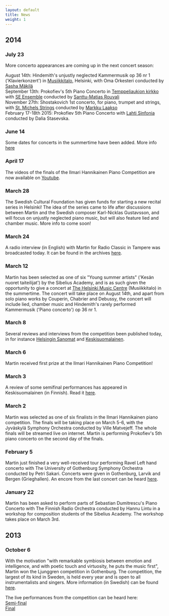 ```yaml
---
layout: default
title: News
weight: 1
---
```

<meta name="google-site-verification" content="U8Cg9C4-xnlxot1UllPV4pvlrIiFNBaPF0tKnfgm5SY" />
<meta name="subject" content="Pianist Martin Malmgren">
<meta name="description" content="Pianist Martin Malmgren frequently performs solo recitals, with orchestras, collaborates with singers and instrumentalists, works with composers and surprises his audiences performing unjustly neglected works far outside of the standard repertoire."/>
<meta name="keywords" content="Martin Malmgren, piano, pianist, classical music, Prokofiev, Ravel, Bach, Chopin, Szymanowski"/>
<head> <title>Martin Malmgren, pianist </title> <meta name="description" content="Martin Malmgren is a pianist based in Finland. He frequently performs solo recitals, collaborates with singers and instrumentalists, works with composers and surprises his audiences performing unjustly neglected works far outside of the standard repertoire."> <meta http-equiv="content-type" content="text/html;charset=UTF-8"> 

<script>   (function(i,s,o,g,r,a,m){i['GoogleAnalyticsObject']=r;i[r]=i[r]||function(){   (i[r].q=i[r].q||[]).push(arguments)},i[r].l=1*new Date();a=s.createElement(o),   m=s.getElementsByTagName(o)[0];a.async=1;a.src=g;m.parentNode.insertBefore(a,m)   })(window,document,'script','//www.google-analytics.com/analytics.js','ga');    ga('create', 'UA-50478537-1', 'auto');   ga('send', 'pageview');  </script>

</head>

## 2014   

### July 23   

More concerto appearances are coming up in the next concert season:   
   
   August 14th: Hindemith's unjustly neglected Kammermusik op 36 nr 1 ('Klavierkonzert') in [Musiikkitalo](www.musiikkitalo.fi), Helsinki, with Oma Orkesteri conducted by [Sasha Mäkilä](www.sashamakila.com)  
   September 13th: Prokofiev's 5th Piano Concerto in [Temppeliaukion kirkko](http://www.helsinginkirkot.fi/fi/kirkot/temppeliaukion-kirkko) with [SE Ensemble](http://seensemble.fi/) conducted by [Santtu-Matias Rouvali](http://www.harrisonparrott.com/artist/profile/santtu-matias-rouvali)   
   November 27th: Shostakovich 1st concerto, for piano, trumpet and strings, with [St. Michels Strings](http://www.mikkelinkaupunginorkesteri.fi/) conducted by [Markku Laakso](http://www.markkulaakso.net/)   
   February 17-18th 2015: Prokofiev 5th Piano Concerto with [Lahti Sinfonia](http://www.sinfonialahti.fi/) conducted by Dalia Stasevska.   
   

### June 14

Some dates for concerts in the summertime have been added. More info [here](http://www.martinmalmgren.com/2014.html)


### April 17

The videos of the finals of the Ilmari Hannikainen Piano Competition are now available on [Youtube](https://www.youtube.com/watch?feature=player_detailpage&v=c0qCaorCrT0#t=1595).
 
### March 28

The Swedish Cultural Foundation has given funds for starting a new recital series in Helsinki! The idea of the series came to life after discussions between Martin and the Swedish composer Karl-Nicklas Gustavsson, and will focus on unjustly neglected piano music, but will also feature lied and chamber music. More info to come soon!
 
### March 24

A radio interview (in English) with Martin for Radio Classic in Tampere was broadcasted today. It can be found in the archives [here](https://soundcloud.com/radioclassicfi/pianist-martin-malmgren-in).
 
### March 12

Martin has been selected as one of six "Young summer artists" ('Kesän nuoret taiteilijat') by the Sibelius Academy, and is as such given the opportunity to give a concert at [The Helsinki Music Centre](http://www.musiikkitalo.fi/en) (Musiikkitalo) in the summertime. The concert will take place on August 14th, and apart from solo piano works by Couperin, Chabrier and Debussy, the concert will include lied, chamber music and Hindemith's rarely performed Kammermusik ('Piano concerto') op 36 nr 1.
 
### March 8

Several reviews and interviews from the competition been published today, in for instance [Helsingin Sanomat](http://www.hs.fi/kulttuuri/Pianokilpailun+voittaja+harjoitteli+ohjelmansa+kolmessa+viikossa/a1394188846837) and [Keskisuomalainen](http://www.ksml.fi/uutiset/kulttuuri/konsertti/tyyli-ja-taito-palkittiin-pianokilpailussa/1781132).
 
### March 6

Martin received first prize at the Ilmari Hannikainen Piano Competition!
 
### March 3

A review of some semifinal performances has appeared in Keskisuomalainen (in Finnish). Read it [here](http://www.ksml.fi/uutiset/kulttuuri/ilmari-hannikainen-pianokilpailu-valiera-jamkin-hannikaissalissa-282132014/1777664?ref=ece_frontpage-section-textlist-externalContent-default).
 
 
### March 2

Martin was selected as one of six finalists in the Ilmari Hannikainen piano competition. The finals will be taking place on March 5-6, with the Jyväskylä Symphony Orchestra conducted by Ville Matvejeff. The whole finals will be streamed live on internet. Martin is performing Prokofiev's 5th piano concerto on the second day of the finals.
 
### February 5

Martin just finished a very well-received tour performing Ravel Left hand concerto with The University of Gothenburg Symphony Orchestra conducted by Petri Sakari. Concerts were given in Gothenburg, Larvik and Bergen (Grieghallen).
An encore from the last concert can be heard [here](https://www.youtube.com/watch?v=Jz8jvwo5zYU).
 
### January 22

Martin has been asked to perform parts of Sebastian Dumitrescu's Piano Concerto with The Finnish Radio Orchestra conducted by Hannu Lintu in a workshop for composition students of the Sibelius Academy. The workshop takes place on March 3rd.
 
 
 
 
## 2013
 
 
### October 6

With the motivation "with remarkable symbiosis between emotion and intelligence, and with poetic touch and virtuosity, he puts the music first", Martin won the Ljunggren competition in Gothenburg. The competition, the largest of its kind in Sweden, is held every year and is open to all instrumentalists and singers. More information (in Swedish) can be found [here](http://www.hsm.gu.se/Samverkan/ljunggrenska-tavlingen/final_2013/).
 
The live performances from the competition can be heard here:  
[Semi-final](https://soundcloud.com/martin-malmgren-1/ljunggrenska-semifinal)  
[Final](https://soundcloud.com/martin-malmgren-1/final-ljunggrenska)
 
 
